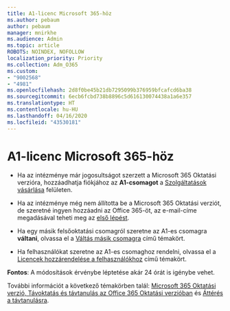 ```yaml
---
title: A1-licenc Microsoft 365-höz
ms.author: pebaum
author: pebaum
manager: mnirkhe
ms.audience: Admin
ms.topic: article
ROBOTS: NOINDEX, NOFOLLOW
localization_priority: Priority
ms.collection: Adm_O365
ms.custom:
- "9002568"
- "4981"
ms.openlocfilehash: 2d8f0be45b21db7295099b376959bfcafcd6ba38
ms.sourcegitcommit: 6ecb6fcbd738b8896c5d616130074438a1a6e357
ms.translationtype: HT
ms.contentlocale: hu-HU
ms.lasthandoff: 04/16/2020
ms.locfileid: "43530181"
---
```

# <a name="a1-license-for-microsoft-365"></a>A1-licenc Microsoft 365-höz


- Ha az intézménye már jogosultságot szerzett a Microsoft 365 Oktatási verzióra, hozzáadhatja fiókjához az **A1-csomagot** a [Szolgáltatások vásárlása](https://docs.microsoft.com/microsoft-365/commerce/buy-another-subscription?view=o365-worldwide#buy-another-subscription) felületen. 

- Ha az intézménye még nem állította be a Microsoft 365 Oktatási verziót, de szeretné ingyen hozzáadni az Office 365-öt, az e-mail-címe megadásával teheti meg az [első lépést](https://www.microsoft.com/education/products/office). 

- Ha egy másik felsőoktatási csomagról szeretne az A1-es csomagra **váltani**, olvassa el a [Váltás másik csomagra](https://docs.microsoft.com/hu-HU/microsoft-365/commerce/subscriptions/switch-plans-manually) című témakört. 

- Ha felhasználókat szeretne az A1-es csomaghoz rendelni, olvassa el a [Licencek hozzárendelése a felhasználókhoz](https://docs.microsoft.com/hu-HU/microsoft-365/admin/manage/assign-licenses-to-users) című témakört. 

**Fontos**: A módosítások érvénybe léptetése akár 24 órát is igénybe vehet. 

További információt a következő témakörben talál: [Microsoft 365 Oktatási verzió, Távoktatás és távtanulás az Office 365 Oktatási verzióban](https://support.office.com/article/remote-teaching-and-learning-in-office-365-education-f651ccae-7b65-478b-8366-51bb884025c4) és [Áttérés a távtanulásra](https://www.microsoft.com/education/remote-learning). 
